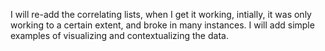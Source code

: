 I will re-add the correlating lists, when I get it working, intially, it was only working to a certain extent, and broke in many instances.
I will add simple examples of visualizing and contextualizing the data.
